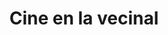 ---
title: Cine en la vecinal
layout: post-novedad
featured: false
categoria: noticia
fecha: 17 de septiembre
hora: 19:30hs
image_url: http://k32.kn3.net/taringa/4/6/3/8/7/0/2/kaoru91t/214.jpg?6367
meta: DOMINGO 17/9 Tiempo de Valientes. A partir de las 19.30 hs -- Servicio de bufet
---